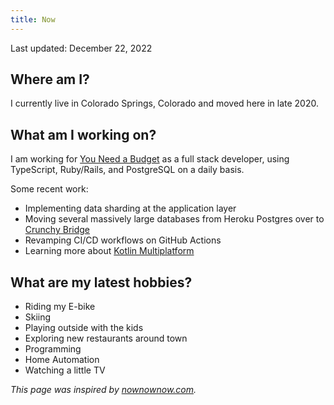 ```yaml
---
title: Now
---
```


 <span class="post-date">Last updated: December 22, 2022</span>

## Where am I?

I currently live in Colorado Springs, Colorado and moved here in late 2020.

## What am I working on?

I am working for [You Need a Budget](https://ynab.com) as a full stack developer, using TypeScript, Ruby/Rails, and PostgreSQL on a daily basis.

Some recent work:

- Implementing data sharding at the application layer
- Moving several massively large databases from Heroku Postgres over to [Crunchy Bridge](https://crunchybridge.com/)
- Revamping CI/CD workflows on GitHub Actions
- Learning more about [Kotlin Multiplatform](https://kotlinlang.org/docs/multiplatform.html)

## What are my latest hobbies?

- Riding my E-bike
- Skiing
- Playing outside with the kids
- Exploring new restaurants around town
- Programming
- Home Automation
- Watching a little TV


_This page was inspired by [nownownow.com](https://nownownow.com)._
